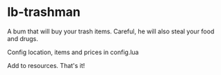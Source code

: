 # lb-trashman

A bum that will buy your trash items. Careful, he will also steal your food and drugs.

Config location, items and prices in config.lua

Add to resources. That's it!
